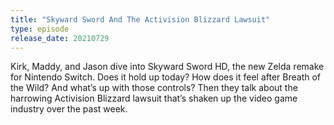 ```yaml
---
title: "Skyward Sword And The Activision Blizzard Lawsuit"
type: episode
release_date: 20210729
---
```

Kirk, Maddy, and Jason dive into Skyward Sword HD, the new Zelda remake for Nintendo Switch. Does it hold up today? How does it feel after Breath of the Wild? And what’s up with those controls? Then they talk about the harrowing Activision Blizzard lawsuit that’s shaken up the video game industry over the past week.